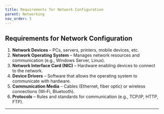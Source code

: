 ```yaml
---
title: Requirements for Network Configuration
parent: Networking
nav_order: 3
---
```


## **Requirements for Network Configuration**

1. **Network Devices** – PCs, servers, printers, mobile devices, etc.
2. **Network Operating System** – Manages network resources and communication (e.g., Windows Server, Linux).
3. **Network Interface Card (NIC)** – Hardware enabling devices to connect to the network.
4. **Device Drivers** – Software that allows the operating system to communicate with hardware.
5. **Communication Media** – Cables (Ethernet, fiber optic) or wireless connections (Wi‑Fi, Bluetooth).
6. **Protocols** – Rules and standards for communication (e.g., TCP/IP, HTTP, FTP).

---